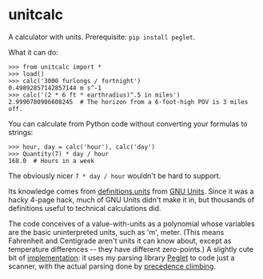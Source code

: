 unitcalc
========

A calculator with units. Prerequisite: `pip install peglet`.

What it can do:

    >>> from unitcalc import *
    >>> load()
    >>> calc('3000 furlongs / fortnight')
    0.49892857142857144 m s^-1
    >>> calc('(2 * 6 ft * earthradius)^.5 in miles')
    2.9990780906608245  # The horizon from a 6-foot-high POV is 3 miles off.

You can calculate from Python code without converting your formulas to
strings:

    >>> hour, day = calc('hour'), calc('day')
    >>> Quantity(7) * day / hour
    168.0  # Hours in a week

The obviously nicer ``7 * day / hour`` wouldn't be hard to support.

Its knowledge comes from
[definitions.units](https://github.com/darius/unitcalc/blob/master/definitions.units)
from [GNU Units](http://en.wikipedia.org/wiki/GNU_Units). Since it was
a hacky 4-page hack, much of GNU Units didn't make it in, but
thousands of definitions useful to technical calculations did.

The code conceives of a value-with-units as a polynomial whose
variables are the basic uninterpreted units, such as 'm', meter. (This
means Fahrenheit and Centigrade aren't units it can know about, except
as temperature differences -- they have different zero-points.) A
slightly cute bit of
[implementation](https://github.com/darius/unitcalc/blob/master/unitcalc.py#L134):
it uses my parsing library [Peglet](https://github.com/darius/peglet)
to code just a scanner, with the actual parsing done by [precedence
climbing](https://github.com/darius/unitcalc/blob/master/precedence_climbing.py).


